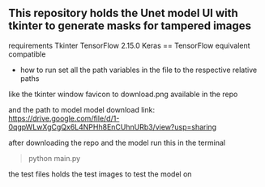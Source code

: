 ## This repository holds the Unet model UI with tkinter to generate masks for tampered images

requirements 
Tkinter
TensorFlow 2.15.0
Keras == TensorFlow equivalent compatible 

- how to run 
set all the path variables in the file to the respective relative paths

like the tkinter window favicon to download.png available in the repo

and the path to model 
model download link: https://drive.google.com/file/d/1-0qgpWLwXgCgQx6L4NPHh8EnCUhnURb3/view?usp=sharing

after downloading the repo and the model
run this in the terminal 

> python main.py

the test files holds the test images to test the model on
